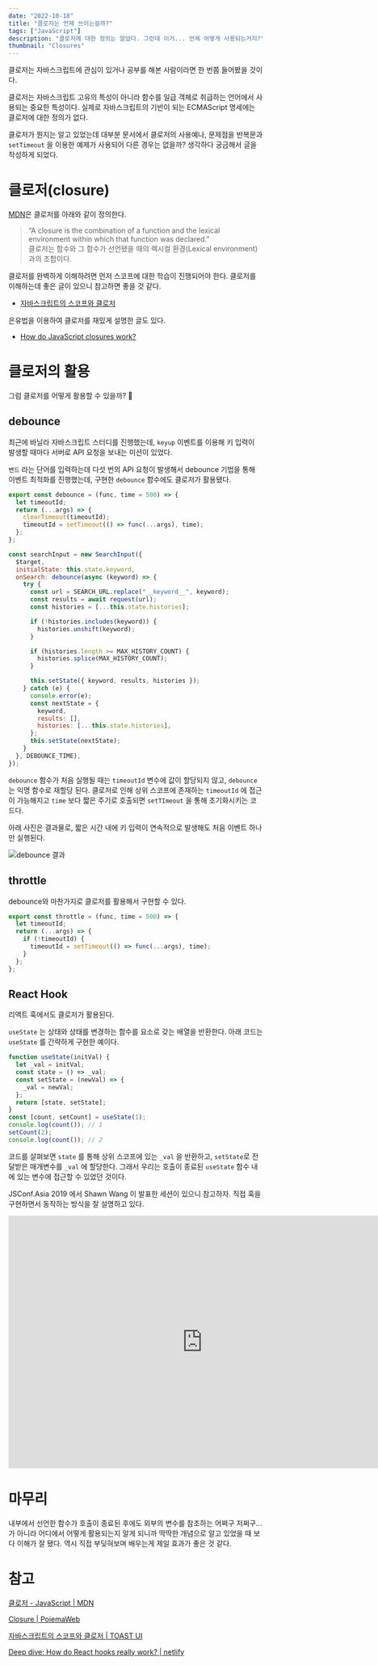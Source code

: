 ```yaml
---
date: "2022-10-18"
title: "클로저는 언제 쓰이는걸까?"
tags: ["JavaScript"]
description: "클로저에 대한 정의는 알았다. 그런데 이거... 언제 어떻게 사용되는거지?"
thumbnail: "Closures"
---
```


클로저는 자바스크립트에 관심이 있거나 공부를 해본 사람이라면 한 번쯤 들어봤을 것이다.

클로저는 자바스크립트 고유의 특성이 아니라 함수를 일급 객체로 취급하는 언어에서 사용되는 중요한 특성이다. 실제로 자바스크립트의 기반이 되는 ECMAScript 명세에는 클로저에 대한 정의가 없다.

클로저가 뭔지는 알고 있었는데 대부분 문서에서 클로저의 사용예나, 문제점을 반복문과 `setTimeout` 을 이용한 예제가 사용되어 다른 경우는 없을까? 생각하다 궁금해서 글을 작성하게 되었다.

# 클로저(closure)

[MDN](https://developer.mozilla.org/ko/docs/Web/JavaScript/Closures)은 클로저를 아래와 같이 정의한다.

> “A closure is the combination of a function and the lexical environment within which that function was declared.” <br />
> 클로저는 함수와 그 함수가 선언됐을 때의 렉시컬 환경(Lexical environment)과의 조합이다.

클로저를 완벽하게 이해하려면 먼저 스코프에 대한 학습이 진행되어야 한다. 클로저를 이해하는데 좋은 글이 있으니 참고하면 좋을 것 같다.

- [자바스크립트의 스코프와 클로저](https://ui.toast.com/weekly-pick/ko_20160311)

은유법을 이용하여 클로저를 재밌게 설명한 글도 있다.

- [How do JavaScript closures work?](https://stackoverflow.com/a/6472397/19350715)

# 클로저의 활용

그럼 클로저를 어떻게 활용할 수 있을까? 🤔

## debounce

최근에 바닐라 자바스크립트 스터디를 진행했는데, `keyup` 이벤트를 이용해 키 입력이 발생할 때마다 서버로 API 요청을 보내는 미션이 있었다.

`밴드` 라는 단어를 입력하는데 다섯 번의 API 요청이 발생해서 debounce 기법을 통해 이벤트 최적화를 진행했는데, 구현한 `debounce` 함수에도 클로저가 활용됐다.

```jsx
export const debounce = (func, time = 500) => {
  let timeoutId;
  return (...args) => {
    clearTimeout(timeoutId);
    timeoutId = setTimeout(() => func(...args), time);
  };
};
```

```jsx
const searchInput = new SearchInput({
  $target,
  initialState: this.state.keyword,
  onSearch: debounce(async (keyword) => {
    try {
      const url = SEARCH_URL.replace("__keyword__", keyword);
      const results = await request(url);
      const histories = [...this.state.histories];

      if (!histories.includes(keyword)) {
        histories.unshift(keyword);
      }

      if (histories.length >= MAX_HISTORY_COUNT) {
        histories.splice(MAX_HISTORY_COUNT);
      }

      this.setState({ keyword, results, histories });
    } catch (e) {
      console.error(e);
      const nextState = {
        keyword,
        results: [],
        histories: [...this.state.histories],
      };
      this.setState(nextState);
    }
  }, DEBOUNCE_TIME),
});
```

`debounce` 함수가 처음 실행될 때는 `timeoutId` 변수에 값이 할당되지 않고, `debounce` 는 익명 함수로 재할당 된다. 클로저로 인해 상위 스코프에 존재하는 `timeoutId` 에 접근이 가능해지고 `time` 보다 짧은 주기로 호출되면 `setTImeout` 을 통해 초기화시키는 코드다.

아래 사진은 결과물로, 짧은 시간 내에 키 입력이 연속적으로 발생해도 처음 이벤트 하나만 실행된다.

![debounce 결과](/public/images/post/20221018-when-to-use-closures/result.gif)

## throttle

debounce와 마찬가지로 클로저를 활용해서 구현할 수 있다.

```jsx
export const throttle = (func, time = 500) => {
  let timeoutId;
  return (...args) => {
    if (!timeoutId) {
      timeoutId = setTimeout(() => func(...args), time);
    }
  };
};
```

## React Hook

리액트 훅에서도 클로저가 활용된다.

`useState` 는 상태와 상태를 변경하는 함수를 요소로 갖는 배열을 반환한다. 아래 코드는 `useState` 를 간략하게 구현한 예이다.

```jsx
function useState(initVal) {
  let _val = initVal;
  const state = () => _val;
  const setState = (newVal) => {
    _val = newVal;
  };
  return [state, setState];
}
const [count, setCount] = useState(1);
console.log(count()); // 1
setCount(2);
console.log(count()); // 2
```

코드를 살펴보면 `state` 를 통해 상위 스코프에 있는 `_val` 을 반환하고, `setState`로 전달받은 매개변수를 `_val` 에 할당한다. 그래서 우리는 호출이 종료된 `useState` 함수 내에 있는 변수에 접근할 수 있었던 것이다.

JSConf.Asia 2019 에서 Shawn Wang 이 발표한 세션이 있으니 참고하자. 직접 훅을 구현하면서 동작하는 방식을 잘 설명하고 있다.

<iframe
  width="768"
  height="500"
  src="https://www.youtube.com/embed/KJP1E-Y-xyo"
  frameborder="0"
  allow="accelerometer; autoplay; encrypted-media; gyroscope; picture-in-picture"
  allowfullscreen
></iframe>

# 마무리

내부에서 선언한 함수가 호출이 종료된 후에도 외부의 변수를 참조하는 어쩌구 저쩌구… 가 아니라 어디에서 어떻게 활용되는지 알게 되니까 딱딱한 개념으로 알고 있었을 때 보다 이해가 잘 됐다. 역시 직접 부딪혀보며 배우는게 제일 효과가 좋은 것 같다.

# 참고

[클로저 - JavaScript | MDN](https://developer.mozilla.org/ko/docs/Web/JavaScript/Closures)

[Closure | PoiemaWeb](https://poiemaweb.com/js-closure)

[자바스크립트의 스코프와 클로저 | TOAST UI](https://ui.toast.com/weekly-pick/ko_20160311)

[Deep dive: How do React hooks really work? | netlify](https://www.netlify.com/blog/2019/03/11/deep-dive-how-do-react-hooks-really-work/)

